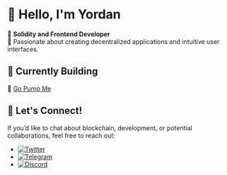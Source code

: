 # 👋 Hello, I'm Yordan

🌟 **Solidity and Frontend Developer**  
🚀 Passionate about creating decentralized applications and intuitive user interfaces.  

## 🌱 Currently Building  
🔗 [Go Pump Me](https://x.com/go_pump_me)

## 💬 Let's Connect!  
If you’d like to chat about blockchain, development, or potential collaborations, feel free to reach out:  

-  [![Twitter](https://img.shields.io/badge/Twitter-1DA1F2?style=flat&logo=twitter&logoColor=white)](https://x.com/YordanVuchev)
-  [![Telegram](https://img.shields.io/badge/Telegram-0088CC?style=flat&logo=telegram&logoColor=white)](https://t.me/yvuchev)
-  [![Discord](https://img.shields.io/badge/Discord-5865F2?style=flat&logo=discord&logoColor=white)](https://discord.com/users/290563739621523466)

